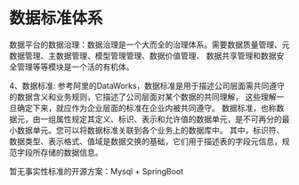# 数据标准体系

数据平台的数据治理：数据治理是一个大而全的治理体系。需要数据质量管理、元数据管理、主数据管理、模型管理管理、数据价值管理、
数据共享管理和数据安全管理等等模块是一个活的有机体。

4、数据标准: 参考阿里的DataWorks，数据标准是用于描述公司层面需共同遵守的数据含义和业务规则，它描述了公司层面对某个数据的共同理解，
这些理解一旦确定下来，就应作为企业层面的标准在企业内被共同遵守。
数据标准，也称数据元，由一组属性规定其定义、标识、表示和允许值的数据单元，是不可再分的最小数据单元。您可以将数据标准关联到各个业务上的数据库中。
其中，标识符、数据类型、表示格式、值域是数据交换的基础，它们用于描述表的字段元信息，规范字段所存储的数据信息。

暂无事实性标准的开源方案：Mysql + SpringBoot